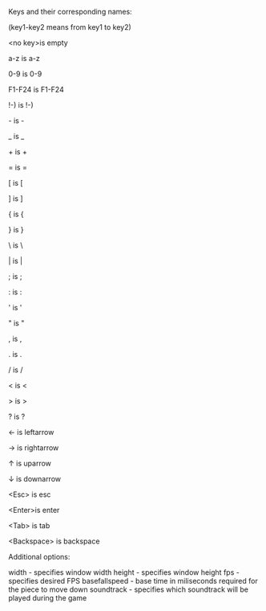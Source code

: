 Keys and their corresponding names:

(key1-key2 means from key1 to key2)

\<no key>is empty

a-z     is a-z

0-9     is 0-9

F1-F24  is F1-F24

!-)     is !-)

\-      is \-

_       is _

\+      is \+

=       is =

[       is [

]       is ]

{       is {

}       is }

\       is \

|       is |

;       is ;

:       is :

'       is '

"       is "

,       is ,

.       is .

/       is /

<       is <

\>      is \>

?       is ?

←       is leftarrow

→       is rightarrow

↑       is uparrow

↓       is downarrow

\<Esc>  is esc

\<Enter>is enter

\<Tab>  is tab

\<Backspace> is backspace

Additional options:

width         - specifies window width
height        - specifies window height
fps           - specifies desired FPS
basefallspeed - base time in miliseconds required for the piece to move down 
soundtrack    - specifies which soundtrack will be played during the game